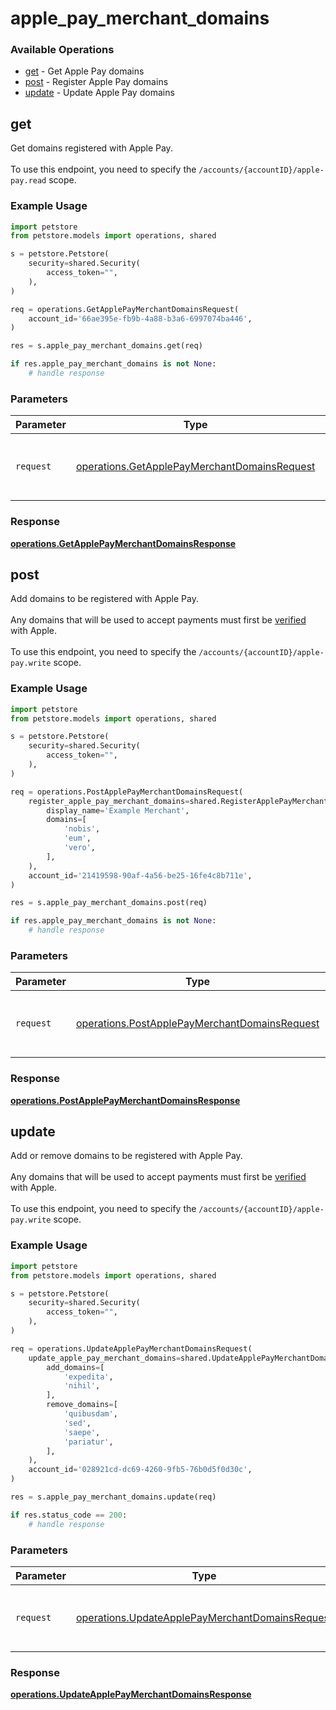 # apple_pay_merchant_domains

### Available Operations

* [get](#get) - Get Apple Pay domains
* [post](#post) - Register Apple Pay domains
* [update](#update) - Update Apple Pay domains

## get

Get domains registered with Apple Pay.
<br><br> To use this endpoint, you need to specify the `/accounts/{accountID}/apple-pay.read` scope.


### Example Usage

```python
import petstore
from petstore.models import operations, shared

s = petstore.Petstore(
    security=shared.Security(
        access_token="",
    ),
)

req = operations.GetApplePayMerchantDomainsRequest(
    account_id='66ae395e-fb9b-4a88-b3a6-6997074ba446',
)

res = s.apple_pay_merchant_domains.get(req)

if res.apple_pay_merchant_domains is not None:
    # handle response
```

### Parameters

| Parameter                                                                                                    | Type                                                                                                         | Required                                                                                                     | Description                                                                                                  |
| ------------------------------------------------------------------------------------------------------------ | ------------------------------------------------------------------------------------------------------------ | ------------------------------------------------------------------------------------------------------------ | ------------------------------------------------------------------------------------------------------------ |
| `request`                                                                                                    | [operations.GetApplePayMerchantDomainsRequest](../../models/operations/getapplepaymerchantdomainsrequest.md) | :heavy_check_mark:                                                                                           | The request object to use for the request.                                                                   |


### Response

**[operations.GetApplePayMerchantDomainsResponse](../../models/operations/getapplepaymerchantdomainsresponse.md)**


## post

Add domains to be registered with Apple Pay.
<br><br> Any domains that will be used to accept payments must first be [verified](https://docs.moov.io/guides/money-movement/cards/apple-pay/#step-1-register-your-domains) with Apple.
<br><br> To use this endpoint, you need to specify the `/accounts/{accountID}/apple-pay.write` scope.


### Example Usage

```python
import petstore
from petstore.models import operations, shared

s = petstore.Petstore(
    security=shared.Security(
        access_token="",
    ),
)

req = operations.PostApplePayMerchantDomainsRequest(
    register_apple_pay_merchant_domains=shared.RegisterApplePayMerchantDomains(
        display_name='Example Merchant',
        domains=[
            'nobis',
            'eum',
            'vero',
        ],
    ),
    account_id='21419598-90af-4a56-be25-16fe4c8b711e',
)

res = s.apple_pay_merchant_domains.post(req)

if res.apple_pay_merchant_domains is not None:
    # handle response
```

### Parameters

| Parameter                                                                                                      | Type                                                                                                           | Required                                                                                                       | Description                                                                                                    |
| -------------------------------------------------------------------------------------------------------------- | -------------------------------------------------------------------------------------------------------------- | -------------------------------------------------------------------------------------------------------------- | -------------------------------------------------------------------------------------------------------------- |
| `request`                                                                                                      | [operations.PostApplePayMerchantDomainsRequest](../../models/operations/postapplepaymerchantdomainsrequest.md) | :heavy_check_mark:                                                                                             | The request object to use for the request.                                                                     |


### Response

**[operations.PostApplePayMerchantDomainsResponse](../../models/operations/postapplepaymerchantdomainsresponse.md)**


## update

Add or remove domains to be registered with Apple Pay.
<br><br> Any domains that will be used to accept payments must first be [verified](https://docs.moov.io/guides/money-movement/cards/apple-pay/#step-1-register-your-domains) with Apple.
<br><br> To use this endpoint, you need to specify the `/accounts/{accountID}/apple-pay.write` scope.


### Example Usage

```python
import petstore
from petstore.models import operations, shared

s = petstore.Petstore(
    security=shared.Security(
        access_token="",
    ),
)

req = operations.UpdateApplePayMerchantDomainsRequest(
    update_apple_pay_merchant_domains=shared.UpdateApplePayMerchantDomains(
        add_domains=[
            'expedita',
            'nihil',
        ],
        remove_domains=[
            'quibusdam',
            'sed',
            'saepe',
            'pariatur',
        ],
    ),
    account_id='028921cd-dc69-4260-9fb5-76b0d5f0d30c',
)

res = s.apple_pay_merchant_domains.update(req)

if res.status_code == 200:
    # handle response
```

### Parameters

| Parameter                                                                                                          | Type                                                                                                               | Required                                                                                                           | Description                                                                                                        |
| ------------------------------------------------------------------------------------------------------------------ | ------------------------------------------------------------------------------------------------------------------ | ------------------------------------------------------------------------------------------------------------------ | ------------------------------------------------------------------------------------------------------------------ |
| `request`                                                                                                          | [operations.UpdateApplePayMerchantDomainsRequest](../../models/operations/updateapplepaymerchantdomainsrequest.md) | :heavy_check_mark:                                                                                                 | The request object to use for the request.                                                                         |


### Response

**[operations.UpdateApplePayMerchantDomainsResponse](../../models/operations/updateapplepaymerchantdomainsresponse.md)**


